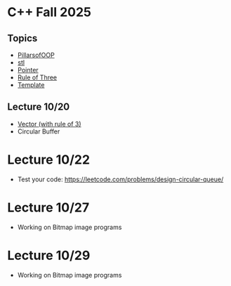 # C++ Fall 2025

## Topics

- [PillarsofOOP](topics/PillarsofOOP)
- [stl](topics/stl)
- [Pointer](topics/pointers)
- [Rule of Three](topics/ruleofThree)
- [Template](topics/templates)


## Lecture 10/20
- [Vector (with rule of 3)](https://gist.github.com/oldwestbury/3d25c40b3296936c2c457f1a1e5bd99e)
- Circular Buffer 
<!-- HW  implment your own strcpy & strcmp -->

# Lecture 10/22
  - Test your code: https://leetcode.com/problems/design-circular-queue/

# Lecture 10/27
  - Working on Bitmap image programs

# Lecture 10/29
- Working on Bitmap image programs
